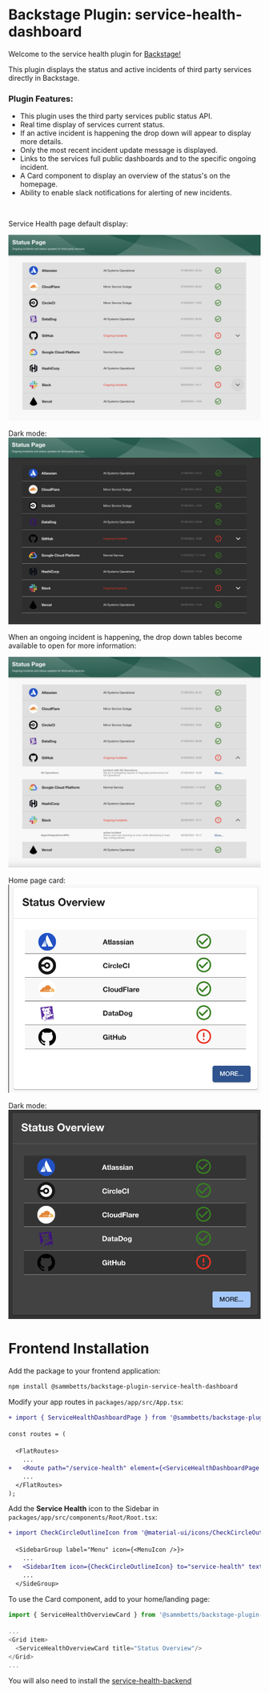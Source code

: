 # Backstage Plugin: service-health-dashboard

Welcome to the service health plugin for [Backstage!](https://backstage.io/)

This plugin displays the status and active incidents of third party services directly in Backstage.

### Plugin Features:

- This plugin uses the third party services public status API.
- Real time display of services current status.
- If an active incident is happening the drop down will appear to display more details.
- Only the most recent incident update message is displayed.
- Links to the services full public dashboards and to the specific ongoing incident.
- A Card component to display an overview of the status's on the homepage.
- Ability to enable slack notifications for alerting of new incidents.

<br/>

Service Health page default display:

![img](../../docs/assets/2.png)

Dark mode:
![img](../../docs/assets/5.png)

When an ongoing incident is happening, the drop down tables become available to open for more information:

![img](../../docs/assets/1.png)

Home page card:
![img](../../docs/assets/4.png)

Dark mode:
![img](../../docs/assets/3.png)

# Frontend Installation

Add the package to your frontend application:

```bash
npm install @sammbetts/backstage-plugin-service-health-dashboard
```

Modify your app routes in `packages/app/src/App.tsx`:

```diff
+ import { ServiceHealthDashboardPage } from '@sammbetts/backstage-plugin-service-health-dashboard';

const routes = (

  <FlatRoutes>
    ...
+   <Route path="/service-health" element={<ServiceHealthDashboardPage />} />
    ...
  </FlatRoutes>
);
```

Add the **Service Health** icon to the Sidebar in `packages/app/src/components/Root/Root.tsx`:

```diff
+ import CheckCircleOutlineIcon from '@material-ui/icons/CheckCircleOutline';

  <SidebarGroup label="Menu" icon={<MenuIcon />}>
    ...
+   <SidebarItem icon={CheckCircleOutlineIcon} to="service-health" text="Service Health" />
    ...
  </SideGroup>
```

To use the Card component, add to your home/landing page:

```ts
import { ServiceHealthOverviewCard } from '@sammbetts/backstage-plugin-service-health-dashboard';

...
<Grid item>
  <ServiceHealthOverviewCard title="Status Overview"/>
</Grid>
...
```
You will also need to install the [service-health-backend](https://www.npmjs.com/package/backstage-plugin-service-health-backend)
